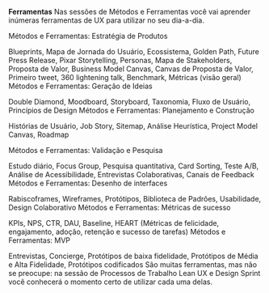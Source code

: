 **Ferramentas**
Nas sessões de Métodos e Ferramentas você vai aprender inúmeras ferramentas de UX para utilizar no seu dia-a-dia. 

Métodos e Ferramentas: Estratégia de Produtos

Blueprints, 
Mapa de Jornada do Usuário, 
Ecossistema, 
Golden Path, 
Future Press Release, 
Pixar Storytelling, 
Personas, 
Mapa de Stakeholders, 
Proposta de Valor, 
Business Model Canvas,
Canvas de Proposta de Valor, 
Primeiro tweet, 
360 lightening talk, 
Benchmark, 
Métricas (visão geral)
Métodos e Ferramentas: Geração de Ideias

Double Diamond, 
Moodboard, 
Storyboard, 
Taxonomia, 
Fluxo de Usuário, 
Princípios de Design
Métodos e Ferramentas: Planejamento e Construção

Histórias de Usuário, 
Job Story, 
Sitemap, 
Análise Heurística, 
Project Model Canvas, 
Roadmap


Métodos e Ferramentas: Validação e Pesquisa

Estudo diário, 
Focus Group, 
Pesquisa quantitativa, 
Card Sorting, 
Teste A/B, 
Análise de Acessibilidade, 
Entrevistas Colaborativas, 
Canais de Feedback
Métodos e Ferramentas: Desenho de interfaces

Rabiscoframes, 
Wireframes, 
Protótipos, 
Biblioteca de Padrões, 
Usabilidade, 
Design Colaborativo
Métodos e Ferramentas: Métricas de sucesso

KPIs, 
NPS, 
CTR, 
DAU, 
Baseline, 
HEART (Métricas de felicidade, engajamento, adoção, retenção e sucesso de tarefas)
Métodos e Ferramentas: MVP

Entrevistas, 
Concierge, 
Protótipos de baixa fidelidade, 
Protótipos de Média e Alta Fidelidade, 
Protótipos codificados
São muitas ferramentas, mas não se preocupe: na sessão de Processos de Trabalho Lean UX e Design Sprint você conhecerá o momento certo de utilizar cada uma delas. 
